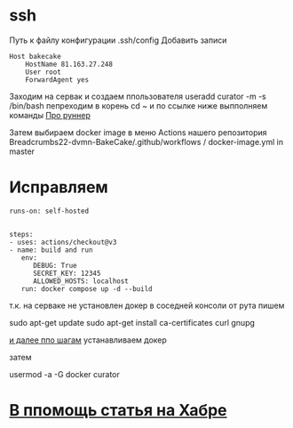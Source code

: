 # ssh
Путь к файлу конфигурации .ssh/config
Добавить записи
```
Host bakecake
    HostName 81.163.27.248
    User root
    ForwardAgent yes
```

Заходим на сервак и создаем ппользователя
useradd curator -m -s /bin/bash 
пепреходим в корень
cd ~
и по ссылке ниже выпполняем команды
[Про руннер](https://docs.github.com/en/actions/hosting-your-own-runners/managing-self-hosted-runners/adding-self-hosted-runners)


Затем выбираем docker image в меню Actions нашего репозитория
Breadcrumbs22-dvmn-BakeCake/.github/workflows / docker-image.yml     in master
# Исправляем 


    runs-on: self-hosted

    
    steps:
    - uses: actions/checkout@v3
    - name: build and run
       env:
          DEBUG: True
          SECRET_KEY: 12345
          ALLOWED_HOSTS: localhost
       run: docker compose up -d --build



т.к. на серваке не  установлен докер в соседней консоли от рута  пишем

sudo apt-get update
sudo apt-get install ca-certificates curl gnupg

[и далее ппо шагам](https://docs.docker.com/engine/install/debian/) устанавливаем докер


затем

usermod -a -G docker curator



# [В ппомощь статья на Хабре](https://habr.com/ru/articles/711278/)
